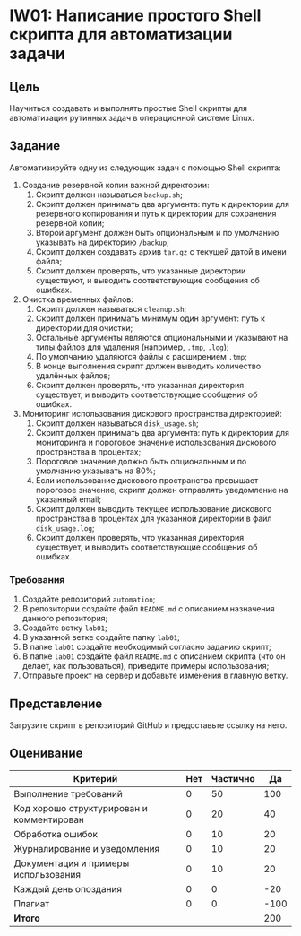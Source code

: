 # IW01: Написание простого Shell скрипта для автоматизации задачи

## Цель

Научиться создавать и выполнять простые Shell скрипты для автоматизации рутинных задач в операционной системе Linux.

## Задание

Автоматизируйте одну из следующих задач с помощью Shell скрипта:

1. Создание резервной копии важной директории:
   1. Скрипт должен называться `backup.sh`;
   2. Скрипт должен принимать два аргумента: путь к директории для резервного копирования и путь к директории для сохранения резервной копии;
   3. Второй аргумент должен быть опциональным и по умолчанию указывать на директорию `/backup`;
   4. Скрипт должен создавать архив `tar.gz` с текущей датой в имени файла;
   5. Скрипт должен проверять, что указанные директории существуют, и выводить соответствующие сообщения об ошибках.
2. Очистка временных файлов:
   1. Скрипт должен называться `cleanup.sh`;
   2. Скрипт должен принимать минимум один аргумент: путь к директории для очистки;
   3. Остальные аргументы являются опциональными и указывают на типы файлов для удаления (например, `.tmp`, `.log`);
   4. По умолчанию удаляются файлы с расширением `.tmp`;
   5. В конце выполнения скрипт должен выводить количество удалённых файлов;
   6. Скрипт должен проверять, что указанная директория существует, и выводить соответствующие сообщения об ошибках.
3. Мониторинг использования дискового пространства директорией:
   1. Скрипт должен называться `disk_usage.sh`;
   2. Скрипт должен принимать два аргумента: путь к директории для мониторинга и пороговое значение использования дискового пространства в процентах;
   3. Пороговое значение должно быть опциональным и по умолчанию указывать на 80%;
   4. Если использование дискового пространства превышает пороговое значение, скрипт должен отправлять уведомление на указанный email;
   5. Скрипт должен выводить текущее использование дискового пространства в процентах для указанной директории в файл `disk_usage.log`;
   6. Скрипт должен проверять, что указанная директория существует, и выводить соответствующие сообщения об ошибках.

### Требования

1. Создайте репозиторий `automation`;
2. В репозитории создайте файл `README.md` с описанием назначения данного репозитория;
3. Создайте ветку `lab01`;
4. В указанной ветке создайте папку `lab01`;
5. В папке `lab01` создайте необходимый согласно заданию скрипт;
6. В папке `lab01` создайте файл `README.md` с описанием скрипта (что он делает, как пользоваться), приведите примеры использования;
7. Отправьте проект на сервер и добавьте изменения в главную ветку.

## Представление

Загрузите скрипт в репозиторий GitHub и предоставьте ссылку на него.

## Оценивание

| Критерий                                  | Нет | Частично | Да   |
| ----------------------------------------- | --- | -------- | ---- |
| Выполнение требований                     | 0   | 50       | 100  |
| Код хорошо структурирован и комментирован | 0   | 20       | 40   |
| Обработка ошибок                          | 0   | 10       | 20   |
| Журналирование и уведомления              | 0   | 10       | 20   |
| Документация и примеры использования      | 0   | 10       | 20   |
| Каждый день опоздания                     | 0   | 0        | -20  |
| Плагиат                                   | 0   | 0        | -100 |
| **Итого**                                 |     |          | 200  |
